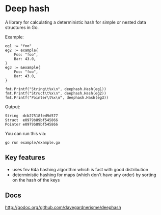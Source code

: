 # Deep hash

A library for calculating a deterministic hash for simple or nested data structures
in Go.

Example:

```
eg1 := "foo"
eg2 := example{
	Foo: "foo",
	Bar: 43.0,
}
eg3 := &example{
	Foo: "foo",
	Bar: 43.0,
}

fmt.Printf("String\t%x\n", deephash.Hash(eg1))
fmt.Printf("Struct\t%x\n", deephash.Hash(eg2))
fmt.Printf("Pointer\t%x\n", deephash.Hash(eg3))
```

Output:

```
String	dcb27518fed9d577
Struct	e0979b89bf545866
Pointer	e0979b89bf545866
```

You can run this via:

```
go run example/example.go
```

## Key features

 - uses fnv 64a hashing algorithm which is fast with good distribution
 - deterministic hashing for maps (which don't have any order) by sorting on
   the hash of the keys

## Docs

http://godoc.org/github.com/davegardnerisme/deephash

